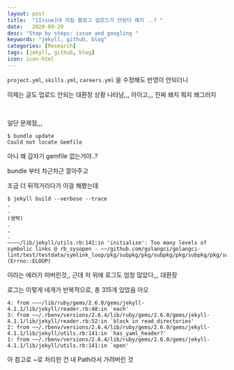 ```yaml
---
layout: post
title:  "[Issue]내 지킬 블로그 업로드가 안된다 왜지 ..? "
date:   2020-09-29
desc: "Step by steps: issue and googling "
keywords: "jekyll, github, blog"
categories: [Research]
tags: [jekyll, github, blog]
icon: icon-html
---
```


`project.yml`, `skills.yml`, `careers.yml` 을 수정해도 반영이 안되더니

이제는 글도 업로드 안되는 대환장 상황 나타남,,, 아이고,,, 진짜 왜지 뭐지 왜그러지


<br>


일단 문제점,,,

```
$ bundle update                                                           
Could not locate Gemfile

```

아니 왜 갑자기 gemfile 없는거야..?

bundle 부터 차근차근 깔아주고

조금 더 뒤적거리다가 이걸 해봤는데



```
$ jekyll build --verbose --trace
.
.
(생략)
.
.
.
~~~~/lib/jekyll/utils.rb:141:in 'initialize': Too many levels of symbolic links @ rb_sysopen - ~~/github.com/golangci/golangci-lint/test/testdata/symlink_loop/pkg/subpkg/pkg/subpkg/pkg/subpkg/pkg/subpkg/pkg/subpkg/pkg/subpkg/pkg/subpkg/pkg/subpkg/pkg/subpkg/pkg/subpkg/pkg/subpkg/pkg/subpkg/pkg/subpkg/pkg/subpkg/pkg/subpkg/pkg/subpkg/pkg/subpkg/pkg/subpkg/pkg/subpkg/pkg/subpkg/pkg/subpkg/pkg/subpkg/pkg/subpkg/pkg/subpkg/pkg/subpkg/pkg/subpkg/pkg/subpkg/pkg/subpkg/pkg/subpkg/pkg/subpkg/pkg/subpkg/pkg/subpkg/pkg/subpkg (Errno::ELOOP)
```


이라는 에러가 떠버린것,, 근데 저 위에 로그도 엄청 많았다,,, 대환장

로그는 이렇게 네개가 반복적으로, 총 315개 있었음 아오


```
4: from ~~~/lib/ruby/gems/2.6.0/gems/jekyll-4.1.1/lib/jekyll/reader.rb:48:in `each'
3: from ~~/.rbenv/versions/2.6.4/lib/ruby/gems/2.6.0/gems/jekyll-4.1.1/lib/jekyll/reader.rb:52:in `block in read_directories'
2: from ~~/.rbenv/versions/2.6.4/lib/ruby/gems/2.6.0/gems/jekyll-4.1.1/lib/jekyll/utils.rb:141:in `has_yaml_header?'
1: from ~~/.rbenv/versions/2.6.4/lib/ruby/gems/2.6.0/gems/jekyll-4.1.1/lib/jekyll/utils.rb:141:in `open'
```


아 참고로 ~로 처리한 건 내 Path라서 가려버린 것 
